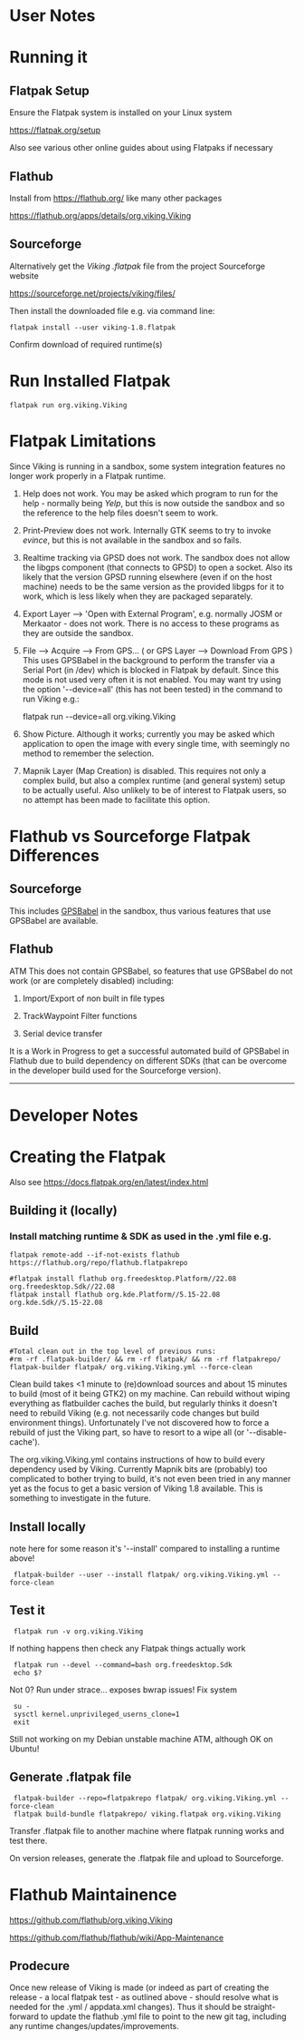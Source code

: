
# User Notes

# Running it

## Flatpak Setup

Ensure the Flatpak system is installed on your Linux system

https://flatpak.org/setup

Also see various other online guides about using Flatpaks if necessary

## Flathub

Install from https://flathub.org/ like many other packages

https://flathub.org/apps/details/org.viking.Viking

## Sourceforge

Alternatively get the _Viking .flatpak_ file from the project Sourceforge website

https://sourceforge.net/projects/viking/files/

Then install the downloaded file e.g. via command line:

    flatpak install --user viking-1.8.flatpak

Confirm download of required runtime(s)

# Run Installed Flatpak

    flatpak run org.viking.Viking

# Flatpak Limitations

Since Viking is running in a sandbox, some system integration features no longer work properly in a Flatpak runtime.

1. Help does not work.
  You may be asked which program to run for the help - normally being _Yelp_, but this is now outside the sandbox and so the reference to the help files doesn't seem to work.

1. Print-Preview does not work.
  Internally GTK seems to try to invoke _evince_, but this is not available in the sandbox and so fails.

1. Realtime tracking via GPSD does not work.
  The sandbox does not allow the libgps component (that connects to GPSD) to open a socket.
  Also its likely that the version GPSD running elsewhere (even if on the host machine) needs to be the same version as the provided libgps for it to work, which is less likely when they are packaged separately.

1. Export Layer --> 'Open with External Program', e.g. normally JOSM or Merkaator - does not work.
  There is no access to these programs as they are outside the sandbox.

1. File --> Acquire --> From GPS... ( or GPS Layer --> Download From GPS )
  This uses GPSBabel in the background to perform the transfer via a Serial Port (in /dev) which is blocked in Flatpak by default.
  Since this mode is not used very often it is not enabled.
  You may want try using the option '--device=all' (this has not been tested) in the command to run Viking e.g.:

    flatpak run --device=all org.viking.Viking


1. Show Picture.
  Although it works; currently you may be asked which application to open the image with every single time, with seemingly no method to remember the selection.

1. Mapnik Layer (Map Creation) is disabled.
  This requires not only a complex build, but also a complex runtime (and general system) setup to be actually useful.
  Also unlikely to be of interest to Flatpak users, so no attempt has been made to facilitate this option.

# Flathub vs Sourceforge Flatpak Differences

## Sourceforge

This includes [GPSBabel](https://www.gpsbabel.org) in the sandbox,
thus various features that use GPSBabel are available.

## Flathub

ATM This does not contain GPSBabel, so features that use GPSBabel do not work (or are completely disabled) including:

1. Import/Export of non built in file types

1. TrackWaypoint Filter functions

1. Serial device transfer

It is a Work in Progress to get a successful automated build of GPSBabel in Flathub due to build dependency on different SDKs
(that can be overcome in the developer build used for the Sourceforge version).

----

# Developer Notes

# Creating the Flatpak

Also see https://docs.flatpak.org/en/latest/index.html

## Building it (locally)

### Install matching runtime & SDK as used in the .yml file e.g.

    flatpak remote-add --if-not-exists flathub https://flathub.org/repo/flathub.flatpakrepo

    #flatpak install flathub org.freedesktop.Platform//22.08 org.freedesktop.Sdk//22.08
    flatpak install flathub org.kde.Platform//5.15-22.08 org.kde.Sdk//5.15-22.08

## Build

    #Total clean out in the top level of previous runs:
    #rm -rf .flatpak-builder/ && rm -rf flatpak/ && rm -rf flatpakrepo/
    flatpak-builder flatpak/ org.viking.Viking.yml --force-clean

Clean build takes <1 minute to (re)download sources and about 15 minutes to build (most of it being GTK2) on my machine.
Can rebuild without wiping everything as flatbuilder caches the build, but regularly thinks it doesn't need to rebuild Viking (e.g. not necessarily code changes but build environment things).
Unfortunately I've not discovered how to force a rebuild of just the Viking part, so have to resort to a wipe all (or '--disable-cache').

The org.viking.Viking.yml contains instructions of how to build every dependency used by Viking.
Currently Mapnik bits are (probably) too complicated to bother trying to build,
it's not even been tried in any manner yet as the focus to get a basic version of Viking 1.8 available.
This is something to investigate in the future.

## Install locally

note here for some reason it's '--install' compared to installing a runtime above!

     flatpak-builder --user --install flatpak/ org.viking.Viking.yml --force-clean

## Test it

     flatpak run -v org.viking.Viking

If nothing happens then check any Flatpak things actually work

     flatpak run --devel --command=bash org.freedesktop.Sdk
     echo $?

Not 0?
Run under strace...
exposes bwrap issues!
Fix system

     su -
     sysctl kernel.unprivileged_userns_clone=1
     exit

Still not working on my Debian unstable machine ATM, although OK on Ubuntu!

## Generate .flatpak file

     flatpak-builder --repo=flatpakrepo flatpak/ org.viking.Viking.yml --force-clean
     flatpak build-bundle flatpakrepo/ viking.flatpak org.viking.Viking

Transfer .flatpak file to another machine where flatpak running works and test there.

On version releases, generate the .flatpak file and upload to Sourceforge.


# Flathub Maintainence

https://github.com/flathub/org.viking.Viking

https://github.com/flathub/flathub/wiki/App-Maintenance

## Prodecure

Once new release of Viking is made (or indeed as part of creating the release - a local flatpak test - as outlined above - should resolve what is needed for the .yml / appdata.xml changes).
Thus it should be straight-forward to update the flathub .yml file to point to the new git tag, including any runtime changes/updates/improvements.
